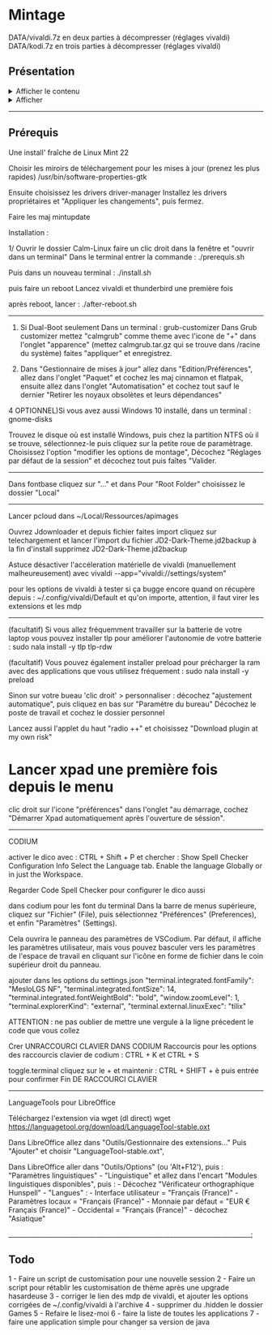 
# Mintage

DATA/vivaldi.7z en deux parties à décompresser (réglages vivaldi)
DATA/kodi.7z en trois parties à décompresser (réglages vivaldi)

## Présentation
<details>
  <summary>Afficher le contenu</summary>
  Ce script est conçu pour automatiser le processus de personnalisation de Linux Mint en installant une suite complète de logiciels open source. Avec un seul lancement, les utilisateurs peuvent transformer leur système Linux Mint en un environnement de travail puissant et personnalisé, idéal pour les développeurs, les créateurs de contenu, et les utilisateurs quotidiens.

  ### Fonctionnalités
  - **Installation Automatique** : Déployez votre environnement personnalisé sans intervention manuelle.
  - **Suite Complète** : Le script inclut des logiciels pour le développement, la bureautique, le multimédia, et plus encore.
  - **Open Source** : Tous les logiciels installés sont open source, garantissant transparence et respect de la vie privée.
  - **Thème Préconfiguré** : Profitez d'un thème sobre et fonctionnel, conçu pour une expérience utilisateur optimale.

  ### Premiers pas
  Pour démarrer avec le script de personnalisation de Linux Mint, suivez ces étapes simples :

  1. Téléchargez le script sur votre machine Linux Mint.
  2. Rendez le script exécutable avec la commande : `chmod +x custom-linux-mint.sh`.
  3. Exécutez le script avec : `./custom-linux-mint.sh`.

  ### Liste de logiciel
  Une liste non exhaustive des logiciels inclus dans ce script :
  - **Développement**: Codium, Git, Docker
  - **Bureautique**: LibreOffice, Thunderbird
  - **Multimédia**: GIMP, Kodi
  - **Internet**: Vivaldi, FileZilla
  - ...et beaucoup d'autres !

  ### Contributions
  Les contributions sont les bienvenues ! Si vous avez des suggestions ou des améliorations, n'hésitez pas à soumettre une pull request ou à ouvrir un issue.

  ### License
  Distribué sous la licence GPLv3. Voir `LICENSE` pour plus d'informations.
</details>

<details>
  <summary>Afficher</summary>
</details>


___________________________________________________________________________


## Prérequis
Une install' fraîche de Linux Mint 22

Choisir les miroirs de téléchargement pour les mises à jour (prenez les plus rapides)
/usr/bin/software-properties-gtk

Ensuite choisissez les drivers
driver-manager
Installez les drivers propriétaires et "Appliquer les changements", puis fermez.

Faire les maj
mintupdate



Installation :

1/ Ouvrir le dossier Calm-Linux faire un clic droit dans la fenêtre et "ouvrir dans un terminal"
Dans le terminal entrer la commande :
./prerequis.sh

Puis dans un nouveau terminal :
./install.sh

puis faire un reboot
Lancez vivaldi et thunderbird une première fois

après reboot, lancer :
./after-reboot.sh

------------------------------------------------------------------------

1) Si Dual-Boot seulement
Dans un terminal :
grub-customizer
Dans Grub customizer mettez "calmgrub" comme theme avec l'icone de "+" dans l'onglet "apparence" (mettez calmgrub.tar.gz qui se trouve dans /racine du système) faites "appliquer" et enregistrez.

1) Dans "Gestionnaire de mises à jour" allez dans "Edition/Préférences", allez dans l'onglet "Paquet" et cochez les maj cinnamon et flatpak, ensuite allez dans l'onglet "Automatisation" et cochez tout sauf le dernier "Retirer les noyaux obsolètes et leurs dépendances"

4 OPTIONNEL)Si vous avez aussi Windows 10 installé, dans un terminal :
gnome-disks

Trouvez le disque où est installé Windows, puis chez la partition NTFS où il se trouve, sélectionnez-le puis cliquez
sur la petite roue de paramètrage. Choisissez l'option "modifier les options de montage",
Décochez "Réglages par défaut de la session" et décochez tout puis faîtes "Valider.

-----------------------------------------------
Dans fontbase cliquez sur "..." et dans
Pour "Root Folder" choisissez le dossier "Local"

-----------------------------------------------

Lancer pcloud dans ~/Local/Ressources/apimages

Ouvrez Jdownloader et depuis fichier faites import
cliquez sur telechargement et lancer l'import du fichier JD2-Dark-Theme.jd2backup
à la fin d'install supprimez JD2-Dark-Theme.jd2backup

Astuce désactiver l'accéleration matérielle de vivaldi (manuellement malheureusement)
avec
vivaldi --app="vivaldi://settings/system"

pour les options de vivaldi à tester si ça bugge encore quand on récupère depuis :
~/.config/vivaldi/Default
et qu'on importe, attention, il faut virer les extensions et les mdp

____________________________________________________________

(facultatif) Si vous allez fréquemment travailler sur la batterie de votre laptop vous pouvez installer tlp pour améliorer l'autonomie de votre batterie :
sudo nala install -y tlp tlp-rdw

(facultatif) Vous pouvez également installer preload pour précharger la ram avec des applications que vous utilisez fréquement :
sudo nala install -y preload

Sinon sur votre bueau 'clic droit' > personnaliser :
décochez "ajustement automatique", puis cliquez en bas sur "Paramètre du bureau"
Décochez le poste de travail et cochez le dossier personnel

Lancez aussi l'applet du haut "radio ++" et choisissez "Download plugin at my own risk"

# Lancer xpad une première fois depuis le menu

clic droit sur l'icone "préférences" dans l'onglet "au démarrage, cochez "Démarrer Xpad automatiquement après l'ouverture de séssion".

____________________________________________________________

CODIUM

activer le dico avec :
CTRL + Shift + P et chercher :
Show Spell Checker Configuration Info
Select the Language tab.
Enable the language Globally or in just the Workspace.

Regarder Code Spell Checker pour configurer le dico aussi

dans codium pour les font du terminal
Dans la barre de menus supérieure, cliquez sur "Fichier" (File), puis sélectionnez "Préférences" (Preferences), et enfin "Paramètres" (Settings).

Cela ouvrira le panneau des paramètres de VSCodium. Par défaut, il affiche les paramètres utilisateur, mais vous pouvez basculer vers les paramètres de l'espace de travail en cliquant sur l'icône en forme de fichier dans le coin supérieur droit du panneau.

ajouter dans les options du settings.json
    "terminal.integrated.fontFamily": "MesloLGS NF",
    "terminal.integrated.fontSize": 14,
    "terminal.integrated.fontWeightBold": "bold",
    "window.zoomLevel": 1,
    "terminal.explorerKind": "external",
    "terminal.external.linuxExec": "tilix"

ATTENTION : ne pas oublier de mettre une vergule à la ligne précedent le code que vous collez

Crer UNRACCOURCI CLAVIER DANS CODIUM
Raccourcis pour les options des raccourcis clavier de codium :
CTRL + K et CTRL + S

toggle.terminal
cliquez sur le + et maintenir :
CTRL + SHIFT + è
puis entrée pour confirmer
Fin DE RACCOURCI CLAVIER

____________________________________________________________

LanguageTools pour LibreOffice

Téléchargez l'extension via wget (dl direct)
wget <https://languagetool.org/download/LanguageTool-stable.oxt>

Dans LibreOffice allez dans "Outils/Gestionnaire des extensions..."
Puis "Ajouter" et choisir "LanguageTool-stable.oxt",

Dans LibreOffice aller dans "Outils/Options" (ou 'Alt+F12'), puis :
    "Paramètres linguistiques"
        - "Linguistique" et allez dans l'encart "Modules linguistiques disponibles", puis :
            - Décochez "Vérificateur orthographique Hunspell"
        - "Langues" :
            - Interface utilisateur = "Français (France)"
            - Paramètres locaux = "Français (France)"
            - Monnaie par défaut = "EUR € Français (France)"
            - Occidental = "Français (France)"
            - décochez "Asiatique"

___________________________________________________________________________;

## Todo

1 - Faire un script de customisation pour une nouvelle session
2 - Faire un script pour rétablir les customisation de thème après une upgrade hasardeuse
3 - corriger le lien des mdp de vivaldi, et ajouter les options corrigées de ~/.config/vivaldi à l'archive
4 - supprimer du .hidden le dossier Games
5 - Refaire le lisez-moi
6 - faire la liste de toutes les applications
7 - faire une application simple pour changer sa version de java
